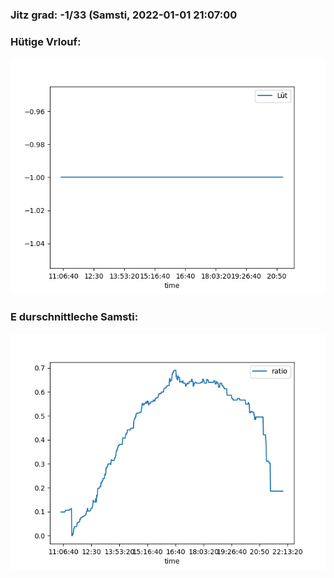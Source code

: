 ### Jitz grad: -1/33 (Samsti, 2022-01-01 21:07:00

### Hütige Vrlouf:
![Graph](Today.png)

### E durschnittleche Samsti:
![Graph](Samsti.png)